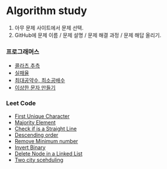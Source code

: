 # Algorithm study

1. 아무 문제 사이트에서 문제 선택.
2. GitHub에 문제 이름 / 문제 설명 / 문제 해결 과정 / 문제 해답 올리기.

### 프로그래머스
- [콜라츠 추측](https://github.com/sujin-park/algorithm-101/blob/master/2020-03/31-%EC%BD%9C%EB%9D%BC%EC%B8%A0%EC%B6%94%EC%B8%A1.md)
- [실패율](https://github.com/sujin-park/algorithm-101/blob/master/2020-04/22-%EC%8B%A4%ED%8C%A8%EC%9C%A8.md)
- [최대공약수, 최소공배수](https://github.com/sujin-park/algorithm-101/blob/master/2020-05/02-%EC%B5%9C%EB%8C%80%EA%B3%B5%EC%95%BD%EC%88%98%2C%EC%B5%9C%EC%86%8C%EA%B3%B5%EB%B0%B0%EC%88%98.md)
- [이상한 문자 만들기](https://github.com/sujin-park/algorithm-101/blob/master/2020-05/31-Make_strange_word.md)

### Leet Code
- [First Unique Character](https://github.com/sujin-park/algorithm-101/blob/master/2020-05/05-First_Unique_Character.md)
- [Majority Element](https://github.com/sujin-park/algorithm-101/blob/master/2020-05/06-Majority_Element.md)
- [Check if is a Straight Line](https://github.com/sujin-park/algorithm-101/blob/master/2020-05/09-Check_if_is_a_Straight_Line..md)
- [Descending order](https://github.com/sujin-park/algorithm-101/blob/master/2020-05/14-Descending_order.md)
- [Remove Minimum number](https://github.com/sujin-park/algorithm-101/blob/master/2020-05/14-Remove_Minimum_number.md)
- [Invert Binary](https://github.com/sujin-park/algorithm-101/blob/master/2020-06/01-invert_binary.md)
- [Delete Node in a Linked List](https://github.com/sujin-park/algorithm-101/blob/master/2020-06/02-delete_node.md)
- [Two city scehduling](https://github.com/sujin-park/algorithm-101/blob/master/2020-06/03-Two_city_scheduling.md)
